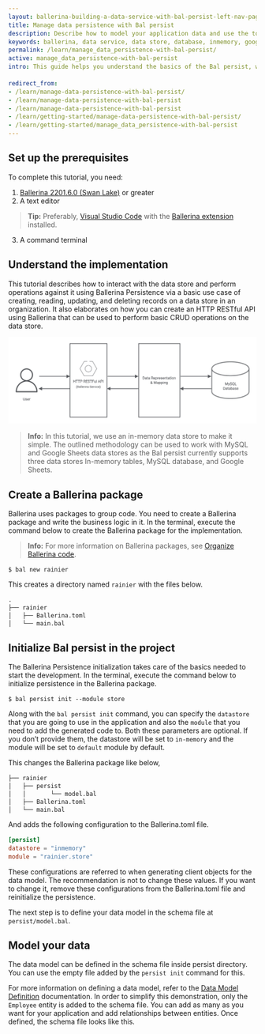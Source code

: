 ```yaml
---
layout: ballerina-building-a-data-service-with-bal-persist-left-nav-pages-swanlake
title: Manage data persistence with Bal persist
description: Describe how to model your application data and use the tool to generate client apis to access the data store.
keywords: ballerina, data service, data store, database, inmemory, google sheets, REST, API
permalink: /learn/manage_data_persistence-with-bal-persist/
active: manage_data_persistence-with-bal-persist
intro: This guide helps you understand the basics of the Bal persist, which allows you to manage data persistence easily. This same data service is also written using the Ballerina SQL connectors which required you to write SQL queries to perform CRUD operations against the DB servers. With the Bal persist feature, you only need to write the `Data Model`. Based on the model, the client object and record types are generated to interact with the data store.

redirect_from:
- /learn/manage-data-persistence-with-bal-persist/
- /learn/manage-data-persistence-with-bal-persist
- /learn/manage-data-persistence-with-bal-persist
- /learn/getting-started/manage-data-persistence-with-bal-persist/
- /learn/getting-started/manage_data_persistence-with-bal-persist
---
```


## Set up the prerequisites

To complete this tutorial, you need:

1. [Ballerina 2201.6.0 (Swan Lake)](/learn/install-ballerina/set-up-ballerina/) or greater
2. A text editor
>**Tip:** Preferably, <a href="https://code.visualstudio.com/" target="_blank">Visual Studio Code</a> with the
<a href="https://wso2.com/ballerina/vscode/docs/get-started/install-the-extension/" target="_blank">Ballerina extension</a> installed.
3. A command terminal

## Understand the implementation

This tutorial describes how to interact with the data store and perform operations against it using Ballerina Persistence via a basic use case of creating, reading, updating, and deleting records on a data store in an organization. It also elaborates on how you can create an HTTP RESTful API using Ballerina that can be used to perform basic CRUD operations on the data store.

![Data Service Architecture](/learn/images/data-service-architecture.png "Data Service Architecture")

>**Info:** In this tutorial, we use an in-memory data store to make it simple. The outlined methodology can be used to work with MySQL and Google Sheets data stores as the Bal persist currently supports three data stores In-memory tables, MySQL database, and Google Sheets.

## Create a Ballerina package

Ballerina uses packages to group code. You need to create a Ballerina package and write the business logic in it. In the terminal, execute the command below to create the Ballerina package for the implementation.

> **Info:** For more information on Ballerina packages, see [Organize Ballerina code](/learn/organize-ballerina-code/).

```
$ bal new rainier
``` 

This creates a directory named `rainier` with the files below.

```
.
├── rainier
│   ├── Ballerina.toml
│   └── main.bal
```

## Initialize Bal persist in the project

The Ballerina Persistence initialization takes care of the basics needed to start the development. In the terminal, execute the command below to initialize persistence in the Ballerina package.

```
$ bal persist init --module store
```

Along with the `bal persist init` command, you can specify the `datastore` that you are going to use in the application and also the `module` that you need to add the generated code to. Both these parameters are optional. If you don’t provide them, the datastore will be set to `in-memory` and the module will be set to `default` module by default.

This changes the Ballerina package like below,

```
├── rainier
│   ├── persist
│   │		└── model.bal
│   ├── Ballerina.toml
│   └── main.bal

```
And adds the following configuration to the Ballerina.toml file.

```toml
[persist]
datastore = "inmemory"
module = "rainier.store"
```

These configurations are referred to when generating client objects for the data model. The recommendation is not to change these values. If you want to change it, remove these configurations from the Ballerina.toml file and reinitialize the persistence.

The next step is to define your data model in the schema file at `persist/model.bal`.

## Model your data

The data model can be defined in the schema file inside persist directory. You can use the empty file added by the `persist init` command for this.

For more information on defining a data model, refer to the [Data Model Definition]() documentation. In order to simplify this demonstration, only the `Employee` entity is added to the schema file. You can add as many as you want for your application and add relationships between entities.
Once defined, the schema file looks like this.





